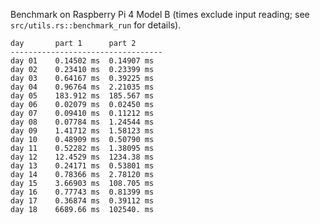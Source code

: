 Benchmark on Raspberry Pi 4 Model B (times exclude input reading; see `src/utils.rs::benchmark_run` for details).

```
day       part 1      part 2
----------------------------------
day 01    0.14502 ms  0.14907 ms
day 02    0.23410 ms  0.23399 ms
day 03    0.64167 ms  0.39225 ms
day 04    0.96764 ms  2.21035 ms
day 05    183.912 ms  185.567 ms
day 06    0.02079 ms  0.02450 ms
day 07    0.09410 ms  0.11212 ms
day 08    0.07784 ms  1.24544 ms
day 09    1.41712 ms  1.58123 ms
day 10    0.48909 ms  0.50790 ms
day 11    0.52282 ms  1.38095 ms
day 12    12.4529 ms  1234.38 ms
day 13    0.24171 ms  0.53801 ms
day 14    0.78366 ms  2.78120 ms
day 15    3.66903 ms  108.705 ms
day 16    0.77743 ms  0.81399 ms
day 17    0.36874 ms  0.39112 ms
day 18    6689.66 ms  102540. ms
```